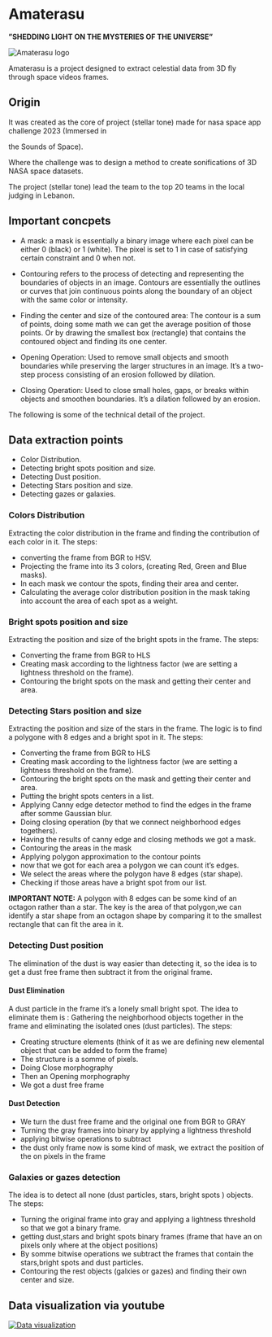 
# Amaterasu


**”SHEDDING LIGHT ON THE MYSTERIES OF THE UNIVERSE”**

  

![Amaterasu logo](https://drive.google.com/uc?id=1REAZUE3eIJ4MCBi5wZNYJixGYLSZCgE-)

Amaterasu is a project designed to extract celestial data from 3D fly through space videos frames.

  
  

## Origin

  

It was created as the core of project (stellar tone) made for nasa space app challenge 2023 (Immersed in

the Sounds of Space).

Where the challenge was to design a method to create sonifications of 3D NASA space datasets.

The project (stellar tone) lead the team to the top 20 teams in the local judging in Lebanon.

  

## Important concpets

  

- A mask: a mask is essentially a binary image where each pixel can be either 0 (black) or 1 (white). The pixel is set to 1 in case of satisfying certain constraint and 0 when not.

- Contouring refers to the process of detecting and representing the boundaries of objects in an image. Contours are essentially the outlines or curves that join continuous points along the boundary of an object with the same color or intensity.

- Finding the center and size of the contoured area:
The contour is a sum of points, doing some math we can get the average position of those points. Or by drawing the smallest box (rectangle) that contains the contoured object and finding its one center.
- Opening Operation:
Used to remove small objects and smooth boundaries while preserving the larger structures in an image. It’s a two-step process consisting of an erosion followed by dilation.
- Closing Operation:
Used to close small holes, gaps, or breaks within objects and smoothen boundaries. It’s a dilation followed by an erosion.

 

The following is some of the technical detail of the project.

  

## Data extraction points
- Color Distribution.
- Detecting bright spots position and size.
- Detecting Dust position.
- Detecting Stars position and size.
- Detecting gazes or galaxies.

  

### Colors Distribution
Extracting the color distribution in the frame and finding the contribution of each color in it.
The steps:
- converting the frame from BGR to HSV.
- Projecting the frame into its 3 colors, (creating Red, Green and Blue masks).
- In each mask we contour the spots, finding their area and center.
- Calculating the average color distribution position in the mask taking into account the area of each spot as a weight.

  

### Bright spots position and size

Extracting the position and size of the bright spots in the frame.
The steps:
- Converting the frame from BGR to HLS
- Creating mask according to the lightness factor (we are setting a lightness threshold on the frame).
- Contouring the bright spots on the mask and getting their center and area.

  

### Detecting Stars position and size
Extracting the position and size of the stars in the frame.
The logic is to find a polygone with 8 edges and a bright spot in it.
The steps:
- Converting the frame from BGR to HLS
- Creating mask according to the lightness factor (we are setting a lightness threshold on the frame).
- Contouring the bright spots on the mask and getting their center and area.
- Putting the bright spots centers in a list.
- Applying Canny edge detector method to find the edges in the frame after somme Gaussian blur.
- Doing closing operation (by that we connect neighborhood edges togethers).
- Having the results of canny edge and closing methods we got a mask.
- Contouring the areas in the mask
- Applying polygon approximation to the contour points
- now that we got for each area a polygon we can count it’s edges.
- We select the areas where the polygon have 8 edges (star shape).
- Checking if those areas have a bright spot from our list.

**IMPORTANT NOTE:** A polygon with 8 edges can be some kind of an octagon rather than a star. The key is the area of that polygon,we can identify a star shape from an octagon shape by comparing it to the smallest rectangle that can fit the area in it.
### Detecting Dust position
The elimination of the dust is way easier than detecting it, so the idea is to get a dust free frame then subtract it from the original frame.
#### Dust Elimination
A dust particle in the frame it’s a lonely small bright spot. The idea to eliminate them is : Gathering the neighborhood objects together in the frame and eliminating the isolated ones (dust particles).
The steps:
- Creating structure elements (think of it as we are defining new elemental object that can be added to form the frame)
- The structure is a somme of pixels.
- Doing Close morphography
- Then an Opening morphography
- We got a dust free frame
#### Dust Detection
- We turn the dust free frame and the original one from BGR to GRAY
- Turning the gray frames into binary by applying a lightness threshold
- applying bitwise operations to subtract
- the dust only frame now is some kind of mask, we extract the position of the on pixels in the frame
### Galaxies or gazes detection
The idea is to detect all none (dust particles, stars, bright spots ) objects.
The steps:
- Turning the original frame into gray and applying a lightness threshold so that we got a binary frame.
- getting dust,stars and bright spots binary frames (frame that have an on pixels only where at the object positions)
- By somme bitwise operations we subtract the frames that contain the stars,bright spots and dust particles.
- Contouring the rest objects (galxies or gazes) and finding their own center and size.

## Data visualization via youtube
[![Data visualization](https://img.youtube.com/vi/IR0CMOQBCsI/0.jpg)](https://www.youtube.com/watch?v=IR0CMOQBCsI)
